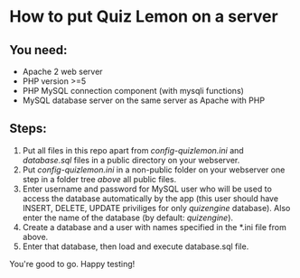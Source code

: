# How to put Quiz Lemon on a server
## You need:
* Apache 2 web server
* PHP version >=5
* PHP MySQL connection component (with mysqli functions)
* MySQL database server on the same server as Apache with PHP

## Steps:
1. Put all files in this repo apart from *config-quizlemon.ini* and *database.sql* files in a public directory on your webserver.
1. Put *config-quizlemon.ini* in a non-public folder on your webserver one step in a folder tree *above* all public files.
1. Enter username and password for MySQL user who will be used to access the database automatically by the app (this user should have INSERT, DELETE, UPDATE priviliges for only *quizengine* database). Also enter the name of the database (by default: *quizengine*).
1. Create a database and a user with names specified in the *.ini file from above.
1. Enter that database, then load and execute database.sql file.

You're good to go. Happy testing!

